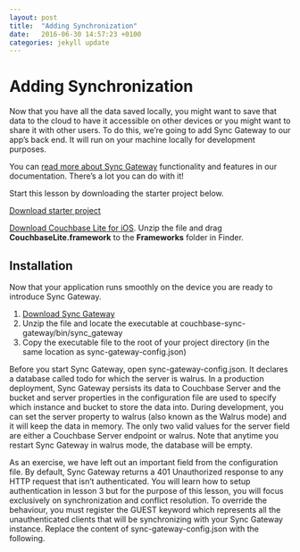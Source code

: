 ```yaml
---
layout: post
title:  "Adding Synchronization"
date:   2016-06-30 14:57:23 +0100
categories: jekyll update
---
```


# Adding Synchronization

Now that you have all the data saved locally, you might want to save that data to the cloud to have it accessible on other devices or you might want to share it with other users. To do this, we’re going to add Sync Gateway to our app’s back end. It will run on your machine locally for development purposes.

You can [read more about Sync Gateway](http://developer.couchbase.com/documentation/mobile/1.2/get-started/sync-gateway-overview/index.html) functionality and features in our documentation. There’s a lot you can do with it!

Start this lesson by downloading the starter project below.

[Download starter project](http://cl.ly/0h330W3h1k2Y/part2_start.zip)

[Download Couchbase Lite for iOS](http://www.couchbase.com/nosql-databases/downloads#couchbase-mobile). Unzip the file and drag **CouchbaseLite.framework** to the **Frameworks** folder in Finder.

## Installation

Now that your application runs smoothly on the device you are ready to introduce Sync Gateway.

1. [Download Sync Gateway](http://www.couchbase.com/nosql-databases/downloads#couchbase-mobile)
2. Unzip the file and locate the executable at couchbase-sync-gateway/bin/sync_gateway
3. Copy the executable file to the root of your project directory (in the same location as sync-gateway-config.json)

Before you start Sync Gateway, open sync-gateway-config.json. It declares a database called todo for which the server is walrus. In a production deployment, Sync Gateway persists its data to Couchbase Server and the bucket and server properties in the configuration file are used to specify which instance and bucket to store the data into. During development, you can set the server property to walrus (also known as the Walrus mode) and it will keep the data in memory. The only two valid values for the server field are either a Couchbase Server endpoint or walrus. Note that anytime you restart Sync Gateway in walrus mode, the database will be empty.

As an exercise, we have left out an important field from the configuration file. By default, Sync Gateway returns a 401 Unauthorized response to any HTTP request that isn’t authenticated. You will learn how to setup authentication in lesson 3 but for the purpose of this lesson, you will focus exclusively on synchronization and conflict resolution. To override the behaviour, you must register the GUEST keyword which represents all the unauthenticated clients that will be synchronizing with your Sync Gateway instance. Replace the content of sync-gateway-config.json with the following.